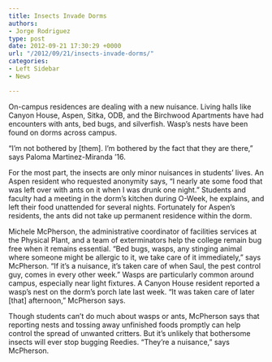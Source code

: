 ```yaml
---
title: Insects Invade Dorms
authors:
- Jorge Rodriguez
type: post
date: 2012-09-21 17:30:29 +0000
url: "/2012/09/21/insects-invade-dorms/"
categories:
- Left Sidebar
- News

---
```

On-campus residences are dealing with a new nuisance. Living halls like Canyon House, Aspen, Sitka, ODB, and the Birchwood Apartments have had encounters with ants, bed bugs, and silverfish. Wasp&#8217;s nests have been found on dorms across campus.

“I’m not bothered by [them]. I’m bothered by the fact that they are there,” says Paloma Martinez-Miranda ’16.

For the most part, the insects are only minor nuisances in students’ lives. An Aspen resident who requested anonymity says, “I nearly ate some food that was left over with ants on it when I was drunk one night.” Students and faculty had a meeting in the dorm’s kitchen during O-Week, he explains, and left their food unattended for several nights. Fortunately for Aspen’s residents, the ants did not take up permanent residence within the dorm.

Michele McPherson, the administrative coordinator of facilities services at the Physical Plant, and a team of exterminators help the college remain bug free when it remains essential. “Bed bugs, wasps, any stinging animal where someone might be allergic to it, we take care of it immediately,” says McPherson. “If it’s a nuisance, it’s taken care of when Saul, the pest control guy, comes in every other week.” Wasps are particularly common around campus, especially near light fixtures. A Canyon House resident reported a wasp&#8217;s nest on the dorm’s porch late last week. “It was taken care of later [that] afternoon,” McPherson says.

Though students can’t do much about wasps or ants, McPherson says that reporting nests and tossing away unfinished foods promptly can help control the spread of unwanted critters. But it’s unlikely that bothersome insects will ever stop bugging Reedies. “They’re a nuisance,” says McPherson.